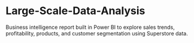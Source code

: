 # Large-Scale-Data-Analysis
Business intelligence report built in Power BI to explore sales trends, profitability, products, and customer segmentation using Superstore data.
